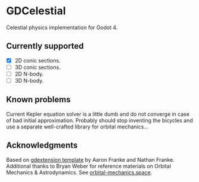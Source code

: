 # GDCelestial

Celestial physics implementation for Godot 4.

## Currently supported

- [x] 2D conic sections.
- [ ] 3D conic sections.
- [ ] 2D N-body.
- [ ] 3D N-body.

## Known problems

Current Kepler equation solver is a little dumb and do not converge in case of bad initial approximation.
Probably should stop inventing the bicycles and use a separate well-crafted library for orbital mechanics...

## Acknowledgments

Based on [gdextension template](https://github.com/nathanfranke/gdextension) by Aaron Franke and Nathan Franke.
Additional thanks to Bryan Weber for reference materials on Orbital Mechanics & Astrodynamics.
See [orbital-mechanics.space](https://orbital-mechanics.space/intro.html).
